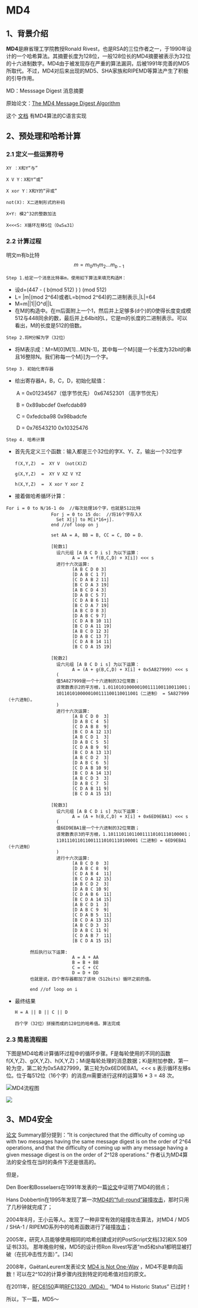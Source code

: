 # MD4

## 1、背景介绍

**MD4**是麻省理工学院教授Ronald Rivest，也是RSA的三位作者之一，于1990年设计的一个哈希算法。其摘要长度为128位，一般128位长的MD4摘要被表示为32位的十六进制数字。MD4由于被发现存在严重的算法漏洞，后被1991年完善的MD5所取代。不过，MD4对后来出现的MD5、SHA家族和RIPEMD等算法产生了积极的引导作用。

MD：Messsage Digest 消息摘要

原始论文：[The MD4 Message Digest Algorithm](https://link.springer.com/content/pdf/10.1007%2F3-540-38424-3_22.pdf) 

这个 [文档](https://tools.ietf.org/rfc/rfc1186.txt) 有MD4算法的C语言实现



## 2、预处理和哈希计算

### 2.1 定义一些运算符号

```
XY ：X和Y“与”

X V Y：X和Y“或”

X xor Y：X和Y的“异或”

not(X): X二进制形式的补码

X+Y: 模2^32的整数加法

X<<<S: X循环左移S位（O≤S≤31）
```



### 2.2 计算过程

明文m有b比特
$$
m = m_0m_1m_2...m_{b-1}
$$

```
Step 1.给定一个消息比特串m，使用如下算法来填充构造M：
```

- 设d=(447 - ( b(mod 512) ) ) (mod 512)
- L= |m|(mod 2^64)或者L=b(mod 2^64)的二进制表示,|L|=64
- M=m||1||O^d||L
- 在M的构造中。在m后面附上一个1，然后并上足够多(d个)的0使得长度变成模512与448同余的数，最后并上64bit的L，它是m的长度的二进制表示。可以看出，M的长度是512的倍数。

```
Step 2.将M分解为字（32位）
```

- 将M表示成：M=M[0]M[1]…M[N-1]，其中每一个M[i]是一个长度为32bit的串且16整除N。我们称每一个M[i]为一个字。

```
Step 3. 初始化寄存器
```

- 给出寄存器A，B，C，D，初始化赋值：

  ​	A = 0x01234567（低字节优先）			0x67452301 （高字节优先）

  ​        B = 0x89abcdef						0xefcdab89 

  ​        C = 0xfedcba98						0x98badcfe 

  ​        D = 0x76543210						0x10325476 

```
Step 4. 哈希计算
```

- 首先先定义三个函数：输入都是三个32位的字X、Y、Z，输出一个32位字

  ```
  f(X,Y,Z)  =  XY V （not(X)Z）
  
  g(X,Y,Z)  =  XY V XZ V YZ
  
  h(X,Y,Z)  =  X xor Y xor Z
  ```

- 接着做哈希循环计算：

```
For i = 0 to N/16-1 do  //每次处理16个字，也就是512比特
                 For j = 0 to 15 do:  //将16个字存入X 
                   Set X[j] to M[i*16+j].
                 end //of loop on j
                 
                 set AA = A, BB = B, CC = C, DD = D.

                 [轮数1]
                   设六元组 [A B C D i s] 为以下运算：
                         A = (A + f(B,C,D) + X[i]) <<< s
                   进行十六次运算:
                         [A B C D 0 3]
                         [D A B C 1 7]
                         [C D A B 2 11]
                         [B C D A 3 19]
                         [A B C D 4 3]
                         [D A B C 5 7]
                         [C D A B 6 11]
                         [B C D A 7 19]
                         [A B C D 8 3]
                         [D A B C 9 7]
                         [C D A B 10 11]
                         [B C D A 11 19]
                         [A B C D 12 3]
                         [D A B C 13 7]
                         [C D A B 14 11]
                         [B C D A 15 19]

                 [轮数2]
                   设六元组 [A B C D i s] 为以下运算：
                         A = (A + g(B,C,D) + X[i] + 0x5A827999) <<< s
                   (
                   值5A827999是一个十六进制的32位常数；
                   该常数表示2的平方根，1.011010100000100111100110011001；
                   1011010100000100111100110011001（二进制） = 5A827999（十六进制）。
                   )
                   进行十六次运算:
                         [A B C D 0  3]
                         [D A B C 4  5]
                         [C D A B 8  9]
                         [B C D A 12 13]
                         [A B C D 1  3]
                         [D A B C 5  5]
                         [C D A B 9  9]
                         [B C D A 13 13]
                         [A B C D 2  3]
                         [D A B C 6  5]
                         [C D A B 10 9]
                         [B C D A 14 13]
                         [A B C D 3  3]
                         [D A B C 7  5]
                         [C D A B 11 9]
                         [B C D A 15 13]

                 [轮数3]
                   设六元组 [A B C D i s] 为以下运算：
                         A = (A + h(B,C,D) + X[i] + 0x6ED9EBA1) <<< s
                   (
                   值6ED9EBA1是一个十六进制的32位常数；
                   该常数表示3的平方根，1.101110110110011110101110100001；
                   1101110110110011110101110100001（二进制）= 6ED9EBA1（十六进制）
                   )
                   进行十六次运算:
                         [A B C D 0  3]
                         [D A B C 8  9]
                         [C D A B 4  11]
                         [B C D A 12 15]
                         [A B C D 2  3]
                         [D A B C 10 9]
                         [C D A B 6  11]
                         [B C D A 14 15]
                         [A B C D 1  3]
                         [D A B C 9  9]
                         [C D A B 5  11]
                         [B C D A 13 15]
                         [A B C D 3  3]
                         [D A B C 11 9]
                         [C D A B 7  11]
                         [B C D A 15 15]

         然后执行以下运算:
                         A = A + AA
                         B = B + BB
                         C = C + CC
                         D = D + DD
         也就是说，四个寄存器都加了该块（512bits）循环之前的值。

         end //of loop on i
```

- 最终结果

  ```
  H = A || B || C || D 
  
  四个字（32位）拼接而成的128位的哈希值。算法完成
  ```



### 2.3 简易流程图 

下图是MD4哈希计算循环过程中的循环步骤。F是每轮使用的不同的函数f(X,Y,Z)、g(X,Y,Z)、h(X,Y,Z)；Mi是每轮处理的消息数据；Ki是附加参数，第一轮为空，第二轮为0x5A827999，第三轮为0x6ED9EBA1。<<< s 表示循环左移s位。位于每512位（16个字）的消息m需要进行这样的运算16 * 3 = 48 次。

![MD4流程图](img/md4.png) 

![](img/MD4-2.png)

## 3、MD4安全

[论文](https://link.springer.com/content/pdf/10.1007%2F3-540-38424-3_22.pdf) Summary部分提到：“It is conjectured that the difficulty of coming up with two messages having the same message digest is on the order of 2^64 operations, and that the difficulty of coming up with any message having a given message digest is on the order of 2^128 operations.” 作者认为MD4算法的安全性在当时的条件下还是很高的。

但是，

Den Boer和Bosselaers在1991年发表的一篇[论文](https://web.archive.org/web/20030523231212/http://dsns.csie.nctu.edu.tw/research/crypto/HTML/PDF/C91/194.PDF)中证明了MD4的弱点；

Hans Dobbertin在1995年发现了第一次[MD4的“full-round”碰撞攻击](https://link.springer.com/content/pdf/10.1007%2F3-540-60865-6_43.pdf)，那时只用了几秒钟就完成了；

2004年8月，王小云等人。发现了一种非常有效的碰撞攻击算法，对MD4 / MD5 / SHA-1 / RIPEMD系列中的哈希函数进行了碰撞[攻击](https://eprint.iacr.org/2004/199.pdf)；

2005年，研究人员能够使用相同的哈希创建成对的PostScript文档[32]和X.509证书[33]。 那年晚些时候，MD5的设计师Ron Rivest写道“md5和sha1都明显被打破（在抗冲击性方面）”。[34]

2008年，GaëtanLeurent发表论文 [MD4 is Not One-Way](https://www.iacr.org/archive/fse2008/50860419/50860419.pdf) ，MD4不是单向函数！可以在2^102的计算步骤内找到特定的哈希值对应的原文。

在2011年，[RFC6150](https://tools.ietf.org/html/rfc6150)声明[RFC1320（MD4）](https://tools.ietf.org/html/rfc1320) “MD4 to Historic Status” 已过时！



所以，下一篇，MD5～